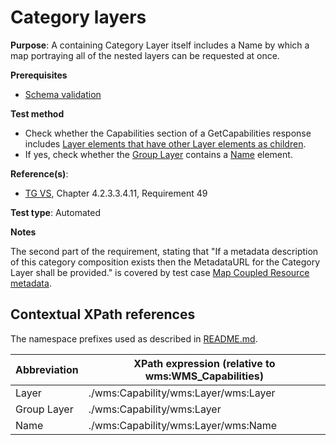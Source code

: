# Category layers

**Purpose**: A containing Category Layer itself includes a Name by which a map
portraying all of the nested layers can be requested at once.

**Prerequisites**

* [Schema validation](./schema-validation.md)

**Test method**

* Check whether the Capabilities section of a GetCapabilities response includes [Layer elements that have other Layer elements as children](#Layer).
* If yes, check whether the [Group Layer](#GroupLayer) contains a [Name](#Name) element.

**Reference(s)**:

* [TG VS](./README.md#ref_TG_VS), Chapter 4.2.3.3.4.11,  Requirement 49

**Test type**: Automated

**Notes**

The second part of the requirement, stating that "If a metadata description of this category composition exists then the MetadataURL for the Category Layer shall be provided." is covered by test case [Map Coupled Resource metadata](./map-coupled-resource-metadata.md).

## Contextual XPath references

The namespace prefixes used as described in [README.md](./README.md#namespaces).

Abbreviation                                               |  XPath expression (relative to wms:WMS_Capabilities)
---------------------------------------------------------- | -------------------------------------------------------------------------
Layer <a name="Layer"></a>   | ./wms:Capability/wms:Layer/wms:Layer
Group Layer <a name="GroupLayer"></a>   | ./wms:Capability/wms:Layer
Name <a name="Name"></a>   | ./wms:Capability/wms:Layer/wms:Name
